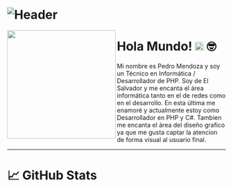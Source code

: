 # ![Header](https://raw.githubusercontent.com/PedruxMendoza/PedruxMendoza/master/Banner.gif "Header")

<p>
  <img width="250" align='left' src="https://github.com/WaylonWalker/WaylonWalker/blob/main/icon/hacktoberfest.png?raw=true">
</p>

# Hola Mundo! <img src="https://raw.githubusercontent.com/MartinHeinz/MartinHeinz/master/wave.gif" width="20px"> :nerd_face:

Mi nombre es Pedro Mendoza y soy un Técnico en Informática / Desarrollador de PHP. Soy de El Salvador y me encanta el área informática tanto en el de redes como en el desarrollo. En esta última me enamoré y actualmente estoy como Desarrollador en PHP y C#. Tambien me encanta el área del diseño grafico ya que me gusta captar la atencion de forma visual al usuario final.

---

# 📈 GitHub Stats

<!--
**PedruxMendoza/PedruxMendoza** is a ✨ _special_ ✨ repository because its `README.md` (this file) appears on your GitHub profile.

Here are some ideas to get you started:

- 🔭 I’m currently working on ...
- 🌱 I’m currently learning ...
- 👯 I’m looking to collaborate on ...
- 🤔 I’m looking for help with ...
- 💬 Ask me about ...
- 📫 How to reach me: ...
- 😄 Pronouns: ...
- ⚡ Fun fact: ...
-->
